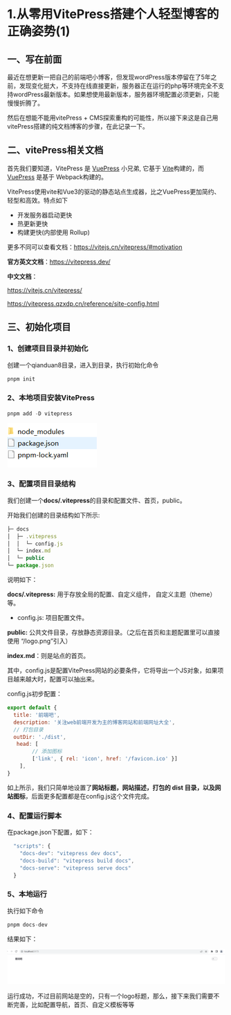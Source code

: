 

# 1.从零用VitePress搭建个人轻型博客的正确姿势(1)

## 一、写在前面

最近在想更新一把自己的前端吧小博客，但发现wordPress版本停留在了5年之前，发现变化挺大，不支持在线直接更新，服务器正在运行的php等环境完全不支持wordPress最新版本。如果想使用最新版本，服务器环境配置必须更新，只能慢慢折腾了。

然后在想能不能用vitePress + CMS探索重构的可能性，所以接下来这是自己用vitePress搭建的纯文档博客的步骤，在此记录一下。

## 二、vitePress相关文档

首先我们要知道，VitePress 是 [VuePress](https://vuepress.vuejs.org/) 小兄弟, 它基于 [Vite](https://github.com/vitejs/vite)构建的，而[VuePress](https://vuepress.vuejs.org/) 是基于 Webpack构建的。

VitePress使用vite和Vue3的驱动的静态站点生成器，比之VuePress更加简约、轻型和高效。特点如下

- 开发服务器启动更快
- 热更新更快
- 构建更快(内部使用 Rollup)

更多不同可以查看文档：https://vitejs.cn/vitepress/#motivation

**官方英文文档**：https://vitepress.dev/

**中文文档**：

https://vitejs.cn/vitepress/

https://vitepress.qzxdp.cn/reference/site-config.html



## 三、初始化项目

### 1、创建项目目录并初始化

创建一个qianduan8目录，进入到目录，执行初始化命令

```js
pnpm init
```

### 2、本地项目安装VitePress

```javascript
pnpm add -D vitepress
```

![image-20230928151359486](./images/1.png)



### 3、配置项目目录结构

我们创建一个**docs/.vitepress**的目录和配置文件、首页，public。

开始我们创建的目录结构如下所示:

```javascript
├─ docs
│  ├─ .vitepress
│  │  └─ config.js
│  └─ index.md
│  └─ public
└─ package.json
```

说明如下：

**docs/.vitepress:**  用于存放全局的配置、自定义组件， 自定义主题（theme）等。

- config.js:  项目配置文件。

**public:**  公共文件目录，存放静态资源目录。（之后在首页和主题配置里可以直接使用 “/logo.png”引入）

**index.md**：则是站点的首页。

其中，config.js是配置VitePress网站的必要条件，它将导出一个JS对象，如果项目越来越大时，配置可以抽出来。

config.js初步配置：

```javascript
export default {
  title: '前端吧',
  description: '关注web前端开发为主的博客网站和前端网址大全',
  // 打包目录
  outDir: './dist',
   head: [
		// 添加图标
		['link', { rel: 'icon', href: '/favicon.ico' }]
	],
}
```

如上所示，我们只简单地设置了**网站标题，网站描述，打包的 dist 目录，以及网站图标**，后面更多配置都是在config.js这个文件完成。

### 4、配置运行脚本

在package.json下配置，如下：

```javascript
  "scripts": {
    "docs-dev": "vitepress dev docs",
    "docs-build": "vitepress build docs",
    "docs-serve": "vitepress serve docs"
  }
```

### 5、本地运行

执行如下命令

```javascript
pnpm docs-dev
```

结果如下：

![image.png](./images/2.png)

运行成功，不过目前网站是空的，只有一个logo标题，那么，接下来我们需要不断完善，比如配置导航，首页、自定义模板等等

